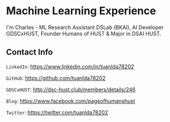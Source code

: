 # Machine Learning Experience
I'm Charles - ML Research Assistant DSLab (BKAI), AI Developer GDSCxHUST, Founder Humans of HUST & Major in DSAI HUST.

## Contact Info
`LinkedIn`: https://www.linkedin.com/in/tuanlda78202

`GitHub`: https://github.com/tuanlda78202

`GDSCxHUST`: http://dsc-hust.club/members/details/246

`Blog`: https://www.facebook.com/pageofhumanshust

`Twitter`: https://twitter.com/tuanlda78202